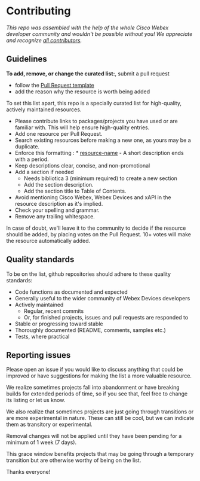 # Contributing

_This repo was assembled with the help of the whole Cisco Webex developer community and wouldn't be possible without you! We appreciate and recognize [all contributors](https://github.com/CiscoDevNet/awesome-xapi/graphs/contributors)._


## Guidelines

**To add, remove, or change the curated list:**, submit a pull request
- follow the [Pull Request template](./PR_TEMPLATE.md) 
- add the reason why the resource is worth being added 

To set this list apart, this repo is a specially curated list for high-quality, actively maintained resources.
- Please contribute links to packages/projects you have used or are familiar with. This will help ensure high-quality entries.
- Add one resource per Pull Request.
- Search existing resources before making a new one, as yours may be a duplicate.
- Enforce this formatting : * [resource-name](http://link-to-the-resource-repo.com/) - A short description ends with a period.
- Keep descriptions clear, concise, and non-promotional
- Add a section if needed 
   - Needs bibliotica 3 (minimum required) to create a new section
   - Add the section description.
   - Add the section title to Table of Contents.
- Avoid mentioning Cisco Webex, Webex Devices and xAPI in the resource description as it's implied.
- Check your spelling and grammar.
- Remove any trailing whitespace.

In case of doubt, we'll leave it to the community to decide if the resource should be added, by placing votes on the Pull Request. 
10+ votes will make the resource automatically added.  


## Quality standards

To be on the list, github repositories should adhere to these quality standards:

- Code functions as documented and expected
- Generally useful to the wider community of Webex Devices developers
- Actively maintained 
  - Regular, recent commits
  - Or, for finished projects, issues and pull requests are responded to
- Stable or progressing toward stable
- Thoroughly documented (README, comments, samples etc.)
- Tests, where practical


## Reporting issues

Please open an issue if you would like to discuss anything that could be improved or have suggestions for making the list a more valuable resource. 

We realize sometimes projects fall into abandonment or have breaking builds for extended periods of time, so if you see that, feel free to change its listing or let us know. 

We also realize that sometimes projects are just going through transitions or are more experimental in nature. These can still be cool, but we can indicate them as transitory or experimental.

Removal changes will not be applied until they have been pending for a minimum of 1 week (7 days). 

This grace window benefits projects that may be going through a temporary transition but are otherwise worthy of being on the list.


Thanks everyone!
